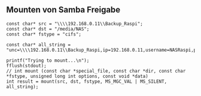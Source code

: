 ## Mounten von Samba Freigabe

    const char* src = "\\\\192.168.0.11\\Backup_Raspi";
    const char* dst = "/media/NAS";
    const char* fstype = "cifs";

    const char* all_string = "unc=\\\\192.168.0.11\\Backup_Raspi,ip=192.168.0.11,username=NASRaspi,password=geheim";
   
    printf("Trying to mount...\n");
    fflush(stdout);
    // int mount (const char *special_file, const char *dir, const char *fstype, unsigned long int options, const void *data)
    int result = mount(src, dst, fstype, MS_MGC_VAL | MS_SILENT, all_string);
